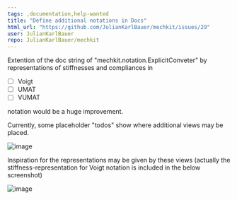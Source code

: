 ```yaml
---
tags: ,documentation,help-wanted
title: "Define additional notations in Docs"
html_url: "https://github.com/JulianKarlBauer/mechkit/issues/29"
user: JulianKarlBauer
repo: JulianKarlBauer/mechkit
---
```


Extention of the doc string of "mechkit.notation.ExplicitConveter"
by representations of stiffnesses and compliances in
- [ ] Voigt
- [ ] UMAT
- [ ] VUMAT

notation would be a huge improvement.

Currently, some placeholder "todos" show where additional views may be placed.

![image](https://user-images.githubusercontent.com/55383008/153584290-d0396a85-c330-4fee-852c-75348399096a.png)

Inspiration for the representations may be given by these views (actually the stiffness-representation for Voigt notation is included in the below screenshot)

![image](https://user-images.githubusercontent.com/55383008/153584399-c00f5cd9-e9e5-4d81-8d09-ab55d75633a2.png)

